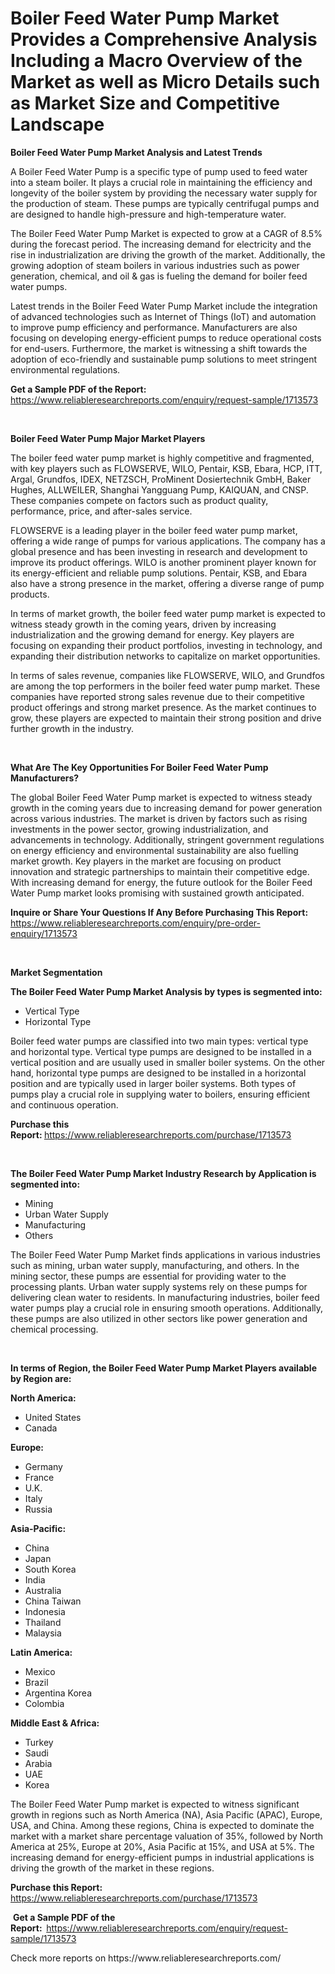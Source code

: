 <p><h1>Boiler Feed Water Pump Market Provides a Comprehensive Analysis Including a Macro Overview of the Market as well as Micro Details such as Market Size and Competitive Landscape</h1></p><p><strong>Boiler Feed Water Pump Market Analysis and Latest Trends</strong></p>
<p><p>A Boiler Feed Water Pump is a specific type of pump used to feed water into a steam boiler. It plays a crucial role in maintaining the efficiency and longevity of the boiler system by providing the necessary water supply for the production of steam. These pumps are typically centrifugal pumps and are designed to handle high-pressure and high-temperature water.</p><p>The Boiler Feed Water Pump Market is expected to grow at a CAGR of 8.5% during the forecast period. The increasing demand for electricity and the rise in industrialization are driving the growth of the market. Additionally, the growing adoption of steam boilers in various industries such as power generation, chemical, and oil & gas is fueling the demand for boiler feed water pumps.</p><p>Latest trends in the Boiler Feed Water Pump Market include the integration of advanced technologies such as Internet of Things (IoT) and automation to improve pump efficiency and performance. Manufacturers are also focusing on developing energy-efficient pumps to reduce operational costs for end-users. Furthermore, the market is witnessing a shift towards the adoption of eco-friendly and sustainable pump solutions to meet stringent environmental regulations.</p></p>
<p><strong>Get a Sample PDF of the Report:&nbsp;</strong> <a href="https://www.reliableresearchreports.com/enquiry/request-sample/1713573">https://www.reliableresearchreports.com/enquiry/request-sample/1713573</a></p>
<p>&nbsp;</p>
<p><strong>Boiler Feed Water Pump Major Market Players</strong></p>
<p><p>The boiler feed water pump market is highly competitive and fragmented, with key players such as FLOWSERVE, WILO, Pentair, KSB, Ebara, HCP, ITT, Argal, Grundfos, IDEX, NETZSCH, ProMinent Dosiertechnik GmbH, Baker Hughes, ALLWEILER, Shanghai Yangguang Pump, KAIQUAN, and CNSP. These companies compete on factors such as product quality, performance, price, and after-sales service.</p><p>FLOWSERVE is a leading player in the boiler feed water pump market, offering a wide range of pumps for various applications. The company has a global presence and has been investing in research and development to improve its product offerings. WILO is another prominent player known for its energy-efficient and reliable pump solutions. Pentair, KSB, and Ebara also have a strong presence in the market, offering a diverse range of pump products.</p><p>In terms of market growth, the boiler feed water pump market is expected to witness steady growth in the coming years, driven by increasing industrialization and the growing demand for energy. Key players are focusing on expanding their product portfolios, investing in technology, and expanding their distribution networks to capitalize on market opportunities.</p><p>In terms of sales revenue, companies like FLOWSERVE, WILO, and Grundfos are among the top performers in the boiler feed water pump market. These companies have reported strong sales revenue due to their competitive product offerings and strong market presence. As the market continues to grow, these players are expected to maintain their strong position and drive further growth in the industry.</p></p>
<p>&nbsp;</p>
<p><strong>What Are The Key Opportunities For Boiler Feed Water Pump Manufacturers?</strong></p>
<p><p>The global Boiler Feed Water Pump market is expected to witness steady growth in the coming years due to increasing demand for power generation across various industries. The market is driven by factors such as rising investments in the power sector, growing industrialization, and advancements in technology. Additionally, stringent government regulations on energy efficiency and environmental sustainability are also fuelling market growth. Key players in the market are focusing on product innovation and strategic partnerships to maintain their competitive edge. With increasing demand for energy, the future outlook for the Boiler Feed Water Pump market looks promising with sustained growth anticipated.</p></p>
<p><strong>Inquire or Share Your Questions If Any Before Purchasing This Report:</strong> <a href="https://www.reliableresearchreports.com/enquiry/pre-order-enquiry/1713573">https://www.reliableresearchreports.com/enquiry/pre-order-enquiry/1713573</a></p>
<p>&nbsp;</p>
<p><strong>Market Segmentation</strong></p>
<p><strong>The Boiler Feed Water Pump Market Analysis by types is segmented into:</strong></p>
<p><ul><li>Vertical Type</li><li>Horizontal Type</li></ul></p>
<p><p>Boiler feed water pumps are classified into two main types: vertical type and horizontal type. Vertical type pumps are designed to be installed in a vertical position and are usually used in smaller boiler systems. On the other hand, horizontal type pumps are designed to be installed in a horizontal position and are typically used in larger boiler systems. Both types of pumps play a crucial role in supplying water to boilers, ensuring efficient and continuous operation.</p></p>
<p><strong>Purchase this Report:&nbsp;</strong><a href="https://www.reliableresearchreports.com/purchase/1713573">https://www.reliableresearchreports.com/purchase/1713573</a></p>
<p>&nbsp;</p>
<p><strong>The Boiler Feed Water Pump Market Industry Research by Application is segmented into:</strong></p>
<p><ul><li>Mining</li><li>Urban Water Supply</li><li>Manufacturing</li><li>Others</li></ul></p>
<p><p>The Boiler Feed Water Pump Market finds applications in various industries such as mining, urban water supply, manufacturing, and others. In the mining sector, these pumps are essential for providing water to the processing plants. Urban water supply systems rely on these pumps for delivering clean water to residents. In manufacturing industries, boiler feed water pumps play a crucial role in ensuring smooth operations. Additionally, these pumps are also utilized in other sectors like power generation and chemical processing.</p></p>
<p>&nbsp;</p>
<p><strong>In terms of Region, the Boiler Feed Water Pump Market Players available by Region are:</strong></p>
<p>
    <p> <strong> North America: </strong>
        <ul>
            <li>United States</li>
            <li>Canada</li>
        </ul>
        </p> 
    <p> <strong> Europe: </strong>
        <ul>
            <li>Germany</li>
            <li>France</li>
            <li>U.K.</li>
            <li>Italy</li>
            <li>Russia</li>
        </ul>
        </p> 
    <p> <strong> Asia-Pacific: </strong>
        <ul>
            <li>China</li>
            <li>Japan</li>
            <li>South Korea</li>
            <li>India</li>
            <li>Australia</li>
            <li>China Taiwan</li>
            <li>Indonesia</li>
            <li>Thailand</li>
            <li>Malaysia</li>
        </ul>
        </p> 
    <p> <strong> Latin America: </strong>
        <ul>
            <li>Mexico</li>
            <li>Brazil</li>
            <li>Argentina Korea</li>
            <li>Colombia</li>
        </ul>
        </p> 
    <p> <strong> Middle East & Africa: </strong>
        <ul>
            <li>Turkey</li>
            <li>Saudi</li>
            <li>Arabia</li>
            <li>UAE</li>
            <li>Korea</li>
        </ul>
    </p>
    </p>
<p><p>The Boiler Feed Water Pump market is expected to witness significant growth in regions such as North America (NA), Asia Pacific (APAC), Europe, USA, and China. Among these regions, China is expected to dominate the market with a market share percentage valuation of 35%, followed by North America at 25%, Europe at 20%, Asia Pacific at 15%, and USA at 5%. The increasing demand for energy-efficient pumps in industrial applications is driving the growth of the market in these regions.</p></p>
<p><strong>Purchase this Report: </strong><a href="https://www.reliableresearchreports.com/purchase/1713573">https://www.reliableresearchreports.com/purchase/1713573</a></p>
<p>&nbsp;<strong>Get a Sample PDF of the Report:&nbsp;&nbsp;</strong><a href="https://www.reliableresearchreports.com/enquiry/request-sample/1713573">https://www.reliableresearchreports.com/enquiry/request-sample/1713573</a></p>
<p><strong></strong></p>
<p>Check more reports on https://www.reliableresearchreports.com/</p>